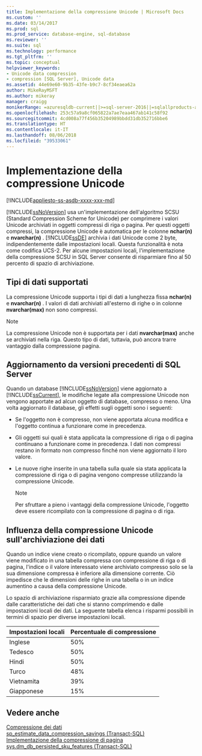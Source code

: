 ```yaml
---
title: Implementazione della compressione Unicode | Microsoft Docs
ms.custom: ''
ms.date: 03/14/2017
ms.prod: sql
ms.prod_service: database-engine, sql-database
ms.reviewer: ''
ms.suite: sql
ms.technology: performance
ms.tgt_pltfrm: ''
ms.topic: conceptual
helpviewer_keywords:
- Unicode data compression
- compression [SQL Server], Unicode data
ms.assetid: 44e69e60-9b35-43fe-b9c7-8cf34eaea62a
author: MikeRayMSFT
ms.author: mikeray
manager: craigg
monikerRange: =azuresqldb-current||>=sql-server-2016||=sqlallproducts-allversions||>=sql-server-linux-2017
ms.openlocfilehash: 253c57a9a8cf065822a7ae7eaa467ab141c58f92
ms.sourcegitcommit: 4cd008a77f456b35204989bbdd31db352716bbe6
ms.translationtype: HT
ms.contentlocale: it-IT
ms.lasthandoff: 08/06/2018
ms.locfileid: "39533061"
---
```

# <a name="unicode-compression-implementation"></a>Implementazione della compressione Unicode
[!INCLUDE[appliesto-ss-asdb-xxxx-xxx-md](../../includes/appliesto-ss-asdb-xxxx-xxx-md.md)]

  [!INCLUDE[ssNoVersion](../../includes/ssnoversion-md.md)] usa un'implementazione dell'algoritmo SCSU (Standard Compression Scheme for Unicode) per comprimere i valori Unicode archiviati in oggetti compressi di riga o pagina. Per questi oggetti compressi, la compressione Unicode è automatica per le colonne **nchar(n)** e **nvarchar(n)** . [!INCLUDE[ssDE](../../includes/ssde-md.md)] archivia i dati Unicode come 2 byte, indipendentemente dalle impostazioni locali. Questa funzionalità è nota come codifica UCS-2. Per alcune impostazioni locali, l'implementazione della compressione SCSU in SQL Server consente di risparmiare fino al 50 percento di spazio di archiviazione.  
  
## <a name="supported-data-types"></a>Tipi di dati supportati  
 La compressione Unicode supporta i tipi di dati a lunghezza fissa **nchar(n)** e **nvarchar(n)** . I valori di dati archiviati all'esterno di righe o in colonne **nvarchar(max)** non sono compressi.  
  
> [!NOTE]  
>  La compressione Unicode non è supportata per i dati **nvarchar(max)** anche se archiviati nella riga. Questo tipo di dati, tuttavia, può ancora trarre vantaggio dalla compressione pagina.  
  
## <a name="upgrading-from-earlier-versions-of-sql-server"></a>Aggiornamento da versioni precedenti di SQL Server  
 Quando un database [!INCLUDE[ssNoVersion](../../includes/ssnoversion-md.md)] viene aggiornato a [!INCLUDE[ssCurrent](../../includes/sscurrent-md.md)], le modifiche legate alla compressione Unicode non vengono apportate ad alcun oggetto di database, compresso o meno. Una volta aggiornato il database, gli effetti sugli oggetti sono i seguenti:  
  
-   Se l'oggetto non è compresso, non viene apportata alcuna modifica e l'oggetto continua a funzionare come in precedenza.  
  
-   Gli oggetti sui quali è stata applicata la compressione di riga o di pagina continuano a funzionare come in precedenza. I dati non compressi restano in formato non compresso finché non viene aggiornato il loro valore.  
  
-   Le nuove righe inserite in una tabella sulla quale sia stata applicata la compressione di riga o di pagina vengono compresse utilizzando la compressione Unicode.  
  
    > [!NOTE]  
    >  Per sfruttare a pieno i vantaggi della compressione Unicode, l'oggetto deve essere ricompilato con la compressione di pagina o di riga.  
  
## <a name="how-unicode-compression-affects-data-storage"></a>Influenza della compressione Unicode sull'archiviazione dei dati  
 Quando un indice viene creato o ricompilato, oppure quando un valore viene modificato in una tabella compressa con compressione di riga o di pagina, l'indice o il valore interessato viene archiviato compresso solo se la sua dimensione compressa è inferiore alla dimensione corrente. Ciò impedisce che le dimensioni delle righe in una tabella o in un indice aumentino a causa della compressione Unicode.  
  
 Lo spazio di archiviazione risparmiato grazie alla compressione dipende dalle caratteristiche dei dati che si stanno comprimendo e dalle impostazioni locali dei dati. La seguente tabella elenca i risparmi possibili in termini di spazio per diverse impostazioni locali.  
  
|Impostazioni locali|Percentuale di compressione|  
|------------|-------------------------|  
|Inglese|50%|  
|Tedesco|50%|  
|Hindi|50%|  
|Turco|48%|  
|Vietnamita|39%|  
|Giapponese|15%|  
  
## <a name="see-also"></a>Vedere anche  
 [Compressione dei dati](../../relational-databases/data-compression/data-compression.md)   
 [sp_estimate_data_compression_savings &#40;Transact-SQL&#41;](../../relational-databases/system-stored-procedures/sp-estimate-data-compression-savings-transact-sql.md)   
 [Implementazione della compressione di pagina](../../relational-databases/data-compression/page-compression-implementation.md)   
 [sys.dm_db_persisted_sku_features &#40;Transact-SQL&#41;](../../relational-databases/system-dynamic-management-views/sys-dm-db-persisted-sku-features-transact-sql.md)  
  
  
